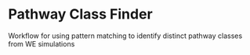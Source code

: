 # Pathway Class Finder
Workflow for using pattern matching to identify distinct pathway classes from WE simulations
